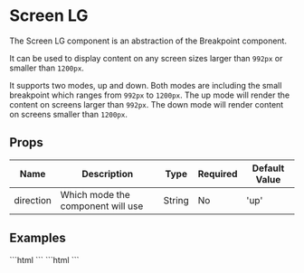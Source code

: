 # Screen LG

The Screen LG component is an abstraction of the Breakpoint component. 

It can be used to display content on any screen sizes larger than `992px` or smaller than `1200px`.

It supports two modes, up and down. Both modes are including the small breakpoint which ranges from `992px` to `1200px`. The up mode will render the content on screens larger than `992px`. The down mode will render content on screens smaller than `1200px`.

## Props

| Name      | Description                       | Type   | Required | Default Value |
|-----------|-----------------------------------|--------|----------|---------------|
| direction | Which mode the component will use | String | No       | 'up'          |

## Examples
<CodeBlock>
```html
<template>
    <screen-xs>
        <p>This text is only visible on screens larger than 992px.</p>
    </screen-xs>
</template>
```
</CodeBlock>

<CodeBlock>
```html
<template>
    <screen-xs direction="down">
        <p>This text is only visible on screens smaller than 1200px.</p>
    </screen-xs>
</template>
```
</CodeBlock>

